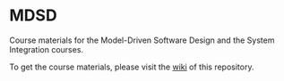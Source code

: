 MDSD
====

Course materials for the Model-Driven Software Design and the System Integration courses.

To get the course materials, please visit the [wiki](https://github.com/FTSRG/MDSD/wiki) of this repository.
